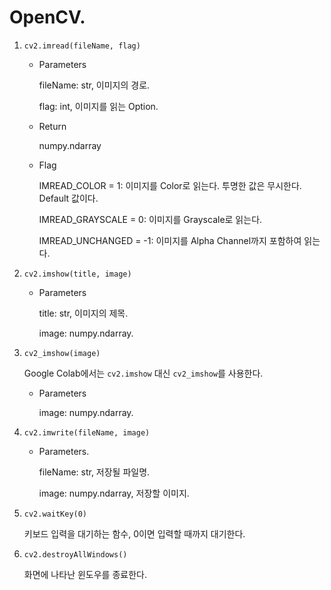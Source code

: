 # OpenCV.

1. `cv2.imread(fileName, flag)`
    - Parameters

        fileName: str, 이미지의 경로.

        flag: int, 이미지를 읽는 Option.

    - Return

        numpy.ndarray

    - Flag

        IMREAD_COLOR = 1: 이미지를 Color로 읽는다. 투명한 값은 무시한다. Default 값이다.

        IMREAD_GRAYSCALE = 0: 이미지를 Grayscale로 읽는다.

        IMREAD_UNCHANGED = -1: 이미지를 Alpha Channel까지 포함하여 읽는다.

2. `cv2.imshow(title, image)`
    - Parameters

        title: str, 이미지의 제목.

        image: numpy.ndarray.

3. `cv2_imshow(image)`

    Google Colab에서는 `cv2.imshow` 대신 `cv2_imshow`를 사용한다.

    - Parameters

        image: numpy.ndarray.

4. `cv2.imwrite(fileName, image)`
    - Parameters.

        fileName: str, 저장될 파일명.

        image: numpy.ndarray, 저장할 이미지.

5. `cv2.waitKey(0)`

    키보드 입력을 대기하는 함수, 0이면 입력할 때까지 대기한다.

6. `cv2.destroyAllWindows()`

    화면에 나타난 윈도우를 종료한다.